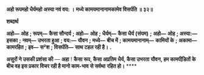 **अहो रूपमहो धैर्यमहो अस्या नवं वय: ।** **मध्ये कामयमानानामकामेव विसर्पति ॥ ३२॥** 

**शब्दार्थ** 

**अहो—** **ओह** **; रूपम्—** **कैसा सौन्दर्य** **; अहो—** **ओह** **; धैर्यम्—** **कैसा धैर्य (संयम)** **; अहो—** **ओह** **; अस्या:—** **इसका** **;** **नवम्—** **उभरता हुआ** **; वय:—** **यौवन** **; मध्ये—** **बीच में** **; कामयमानानाम्—** **कामियों के** **; अकामा—** **कामरहित** **; इव—** **स²श** **; विसर्पति—** **साथ टहल रही है।** **.** 

**असुरों ने उसकी प्रशंसा की** — **अहा** ! **कैसा रूप, कैसा अप्रतिम धैर्य, कैसा उभरता** **यौवन, हम कामपीडि़तों के बीच वह इस प्रकार विचर रही है मानो काम-भाव से सर्वथा** **रहित हो।** **** 